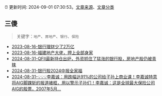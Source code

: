 :alarm_clock: 更新时间: 2024-09-01 07:30:53。[文章来源](/README.md)、[文章分类](/TAGS.md)

## 三傻


> 关键字：`地产`、`房地产`、`银行`、`保险`



- [2023-08-16-银行理财少了2万亿](https://www.aicaijing.com.cn/article/18565) 
- [2023-08-16-福建地产大佬，押上全部身家](https://www.aicaijing.com.cn/article/18567) 
- [2024-08-31-QFII最新持仓出炉，外资抓住了猛涨的银行股，房地产股仍被青睐](https://www.cls.cn/detail/1784675) 
- [2024-08-31-银行股2024中报全家福](https://xueqiu.com/3260327054/303184384) 
- [2024-08-31-💡💡💡李嘉诚：用跌幅达91%的公司给子孙上商业课！李嘉诚特意将AIG脚踝斩的报道裱框，用以警示子孙们！李嘉诚：这是全球最大保险公司AIG的股票，2007年5月...](https://xueqiu.com/9206536540/303169550) 
